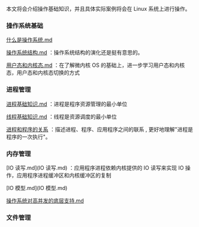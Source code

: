 本文将会介绍操作基础知识，并且具体实际案例将会在 Linux 系统上进行操作。

### 操作系统基础

 [什么是操作系统.md](什么是操作系统.md) 

 [操作系统结构.md](操作系统结构.md) ：操作系统结构的演化还是挺有意思的。

 [用户态和内核态.md](用户态和内核态.md) ：在了解微内核 OS 的基础上，进一步学习用户态和内核态，用户态和内核态切换的方式





### 进程管理

 [进程基础知识.md](进程基础知识.md) ：进程是程序资源管理的最小单位

 [线程基础知识.md](线程基础知识.md) ：线程是资源调度的最小单位

 [进程和程序的关系](进程和程序的关系.md) ：描述进程、程序、应用程序之间的联系 , 更好地理解"进程是程序的一次执行"。





### 内存管理

 [IO 读写.md](IO 读写.md) ：应用程序进程依赖内核提供的 IO 读写来实现 IO 操作，应用程序进程缓冲区和内核缓冲区的复制

 [IO 模型.md](IO 模型.md) 

 [操作系统对高并发的底层支持.md](操作系统对高并发的底层支持.md) 



### 文件管理